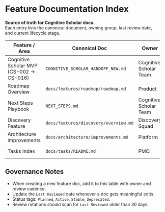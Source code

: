 # Feature Documentation Index

**Source of truth for Cognitive Scholar docs.**  
Each entry lists the canonical document, owning group, last review date, and current lifecycle stage.

| Feature / Area | Canonical Doc | Owner | Last Reviewed | Status | Notes |
| --- | --- | --- | --- | --- | --- |
| Cognitive Scholar MVP (CS-002 → CS-016) | `COGNITIVE_SCHOLAR_HANDOFF_NEW.md` | Cognitive Scholar Team | 2025-10-19 | Active | Update after each CS ticket milestone |
| Roadmap Overview | `docs/features/roadmap/roadmap.md` | Product | 2025-10-19 | Active | Mirrors `HANDOFF_NEXT_PHASE.md` |
| Next Steps Playbook | `NEXT_STEPS.md` | Cognitive Scholar Team | 2025-10-19 | Active | Refresh every 48h during MVP push |
| Discovery Feature | `docs/features/discovery/overview.md` | Discovery Squad | 2025-10-19 | Stable | Update when engines change behaviour |
| Architecture Improvements | `docs/architecture/improvements.md` | Platform | 2025-10-18 | Stable | Quarterly review |
| Tasks Index | `docs/tasks/README.md` | PMO | 2025-10-18 | Stable | Sync with TASK_005 |

## Governance Notes

- When creating a new feature doc, add it to this table with owner and review cadence.
- Update the `Last Reviewed` date whenever a doc gets meaningful edits.
- Status tags: `Planned`, `Active`, `Stable`, `Deprecated`.
- Review rotations should scan for `Last Reviewed` older than 30 days.
